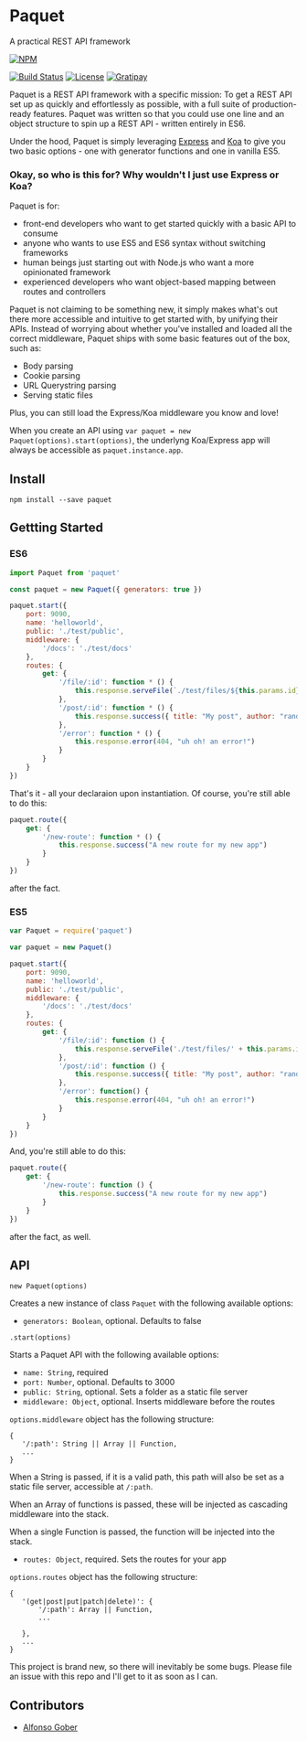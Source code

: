 # Paquet

A practical REST API framework

[![NPM](https://nodei.co/npm/paquet.png)](https://nodei.co/npm/paquet/)  

[![Build Status](https://travis-ci.org/merciba/paquet.svg?branch=master)](https://travis-ci.org/merciba/paquet)  [![License](https://img.shields.io/npm/l/paquet.svg)](https://github.com/merciba/paquet/blob/master/LICENSE) [![Gratipay](http://img.shields.io/gratipay/merciba.svg)](https://gratipay.com/merciba/)

Paquet is a REST API framework with a specific mission: To get a REST API set up as quickly and effortlessly as possible, with a full suite of production-ready features. Paquet was written so that you could use one line and an object structure to spin up a REST API - written entirely in ES6.

Under the hood, Paquet is simply leveraging [Express](https://expressjs.com) and [Koa](http://koajs.com/) to give you two basic options - one with generator functions and one in vanilla ES5. 

### Okay, so who is this for? Why wouldn't I just use Express or Koa?

Paquet is for: 

 * front-end developers who want to get started quickly with a basic API to consume
 * anyone who wants to use ES5 and ES6 syntax without switching frameworks
 * human beings just starting out with Node.js who want a more opinionated framework
 * experienced developers who want object-based mapping between routes and controllers

Paquet is not claiming to be something new, it simply makes what's out there more accessible and intuitive to get started with, by unifying their APIs. Instead of worrying about whether you've installed and loaded all the correct middleware, Paquet ships with some basic features out of the box, such as: 

 * Body parsing
 * Cookie parsing
 * URL Querystring parsing
 * Serving static files

Plus, you can still load the Express/Koa middleware you know and love!

When you create an API using `var paquet = new Paquet(options).start(options)`, the underlyng Koa/Express app will always be accessible as `paquet.instance.app`.

## Install

```
npm install --save paquet
```

## Gettting Started

### ES6

``` JavaScript
import Paquet from 'paquet'

const paquet = new Paquet({ generators: true })

paquet.start({
	port: 9090,																// optional, defaults to 3000
	name: 'helloworld',														// required
	public: './test/public',												// optional
	middleware: {															// optional
		'/docs': './test/docs'
	},
	routes: {																// required
		get: {
			'/file/:id': function * () { 
				this.response.serveFile(`./test/files/${this.params.id}`) 
			},
			'/post/:id': function * () {
				this.response.success({ title: "My post", author: "random guy" })
			},
			'/error': function * () {
				this.response.error(404, "uh oh! an error!")
			}
		}
	}
})
```

That's it - all your declaraion upon instantiation. Of course, you're still able to do this: 

``` JavaScript
paquet.route({ 
	get: {
		'/new-route': function * () {
			this.response.success("A new route for my new app")
		}
	}
})
```

after the fact.

### ES5

``` JavaScript
var Paquet = require('paquet')

var paquet = new Paquet()

paquet.start({
	port: 9090,																
	name: 'helloworld',														
	public: './test/public',												
	middleware: {															
		'/docs': './test/docs'
	},
	routes: {																// syntax is identical. except for the absence of generators
		get: {
			'/file/:id': function () { 
				this.response.serveFile('./test/files/' + this.params.id) 
			},
			'/post/:id': function () {
				this.response.success({ title: "My post", author: "random guy" })
			},
			'/error': function() {
				this.response.error(404, "uh oh! an error!")
			}
		}
	}
})
```

And, you're still able to do this: 

``` JavaScript
paquet.route({ 
	get: {
		'/new-route': function () {
			this.response.success("A new route for my new app")
		}
	}
})
```

after the fact, as well.

## API

`new Paquet(options)`

Creates a new instance of class `Paquet` with the following available options: 

 * `generators: Boolean`, optional. Defaults to false

`.start(options)`

Starts a Paquet API with the following available options: 

 * `name: String`, required
 * `port: Number`, optional. Defaults to 3000
 * `public: String`, optional. Sets a folder as a static file server
 * `middleware: Object`, optional. Inserts middleware before the routes

`options.middleware` object has the following structure: 

 ```
 {
 	'/:path': String || Array || Function,
 	...
 }
 ```

 When a String is passed, if it is a valid path, this path will also be set as a static file server, accessible at `/:path`.  

 When an Array of functions is passed, these will be injected as cascading middleware into the stack.  

 When a single Function is passed, the function will be injected into the stack.  

 * `routes: Object`, required. Sets the routes for your app

`options.routes` object has the following structure: 

 ```
 {
 	'(get|post|put|patch|delete)': {
 		'/:path': Array || Function,
 		...

 	},
 	...
 }
 ```


This project is brand new, so there will inevitably be some bugs. Please file an issue with this repo and I'll get to it as soon as I can. 

## Contributors

- [Alfonso Gober](https://www.linkedin.com/in/alfonsogober)
